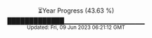 <p align="center">
⏳Year Progress (43.63 %) <br>
█████████████▁▁▁▁▁▁▁▁▁▁▁▁▁▁▁▁▁ <br>
<sub>Updated: Fri, 09 Jun 2023 06:21:12 GMT</sub>
</p>

